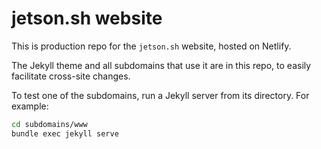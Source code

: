# jetson.sh website

This is production repo for the `jetson.sh` website, hosted on Netlify.

The Jekyll theme and all subdomains that use it are in this repo, to easily facilitate cross-site changes.

To test one of the subdomains, run a Jekyll server from its directory. For example:

```sh
cd subdomains/www
bundle exec jekyll serve
```

